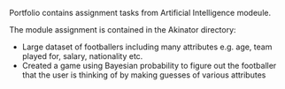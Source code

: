 Portfolio contains assignment tasks from Artificial Intelligence modeule.

The module assignment is contained in the Akinator directory: 
 - Large dataset of footballers including many attributes e.g. age, team played for, salary, nationality etc.
 - Created a game using Bayesian probability to figure out the footballer that the user is thinking of by making guesses of various attributes
